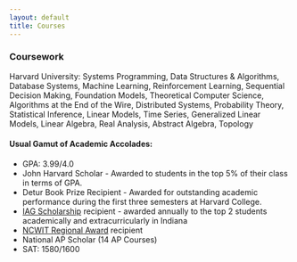 ```yaml
---
layout: default
title: Courses
---
```


### Coursework
Harvard University: Systems Programming, Data Structures & Algorithms, Database Systems, Machine Learning, Reinforcement Learning, Sequential Decision Making, Foundation Models, Theoretical Computer Science, Algorithms at the End of the Wire, Distributed Systems, Probability Theory, Statistical Inference, Linear Models, Time Series, Generalized Linear Models, Linear Algebra, Real Analysis, Abstract Algebra, Topology

#### Usual Gamut of Academic Accolades:
 * GPA: 3.99/4.0
 * John Harvard Scholar - Awarded to students in the top 5% of their class in terms of GPA.
 * Detur Book Prize Recipient - Awarded for outstanding academic performance during the first three semesters at Harvard College.
  * [IAG Scholarship](https://www.iag-online.org/Scholarships/) recipient - awarded annually to the top 2 students academically and extracurricularly in Indiana
 * [NCWIT Regional Award](https://ncwit.org/program/aspirations-in-computing/aic-recognitions/) recipient
 * National AP Scholar (14 AP Courses)
 * SAT: 1580/1600
